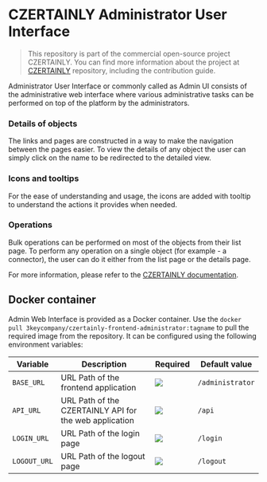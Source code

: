 # CZERTAINLY Administrator User Interface

> This repository is part of the commercial open-source project CZERTAINLY. You can find more information about the project at [CZERTAINLY](https://github.com/3KeyCompany/CZERTAINLY) repository, including the contribution guide.

Administrator User Interface or commonly called as Admin UI consists of the administrative web interface where various administrative tasks can be performed on top of the platform by the administrators.

### Details of objects

The links and pages are constructed in a way to make the navigation between the pages easier. To view the details of any object the user can simply click on the name to be redirected to the detailed view.

### Icons and tooltips

For the ease of understanding and usage, the icons are added with tooltip to understand the actions it provides when needed.

### Operations

Bulk operations can be performed on most of the objects from their list page. To perform any operation on a single object (for example - a connector), the user can do it either from the list page or the details page.

For more information, please refer to the [CZERTAINLY documentation](https://docs.czertainly.com).

## Docker container

Admin Web Interface is provided as a Docker container. Use the `docker pull 3keycompany/czertainly-frontend-administrator:tagname` to pull the required image from the repository. It can be configured using the following environment variables:

| Variable     | Description                                            | Required                                      | Default value    |
| ------------ | ------------------------------------------------------ | --------------------------------------------- | ---------------- |
| `BASE_URL`   | URL Path of the frontend application                   | ![](https://img.shields.io/badge/-NO-red.svg) | `/administrator` |
| `API_URL`    | URL Path of the CZERTAINLY API for the web application | ![](https://img.shields.io/badge/-NO-red.svg) | `/api`           |
| `LOGIN_URL`  | URL Path of the login page                             | ![](https://img.shields.io/badge/-NO-red.svg) | `/login`         |
| `LOGOUT_URL` | URL Path of the logout page                            | ![](https://img.shields.io/badge/-NO-red.svg) | `/logout`        |
